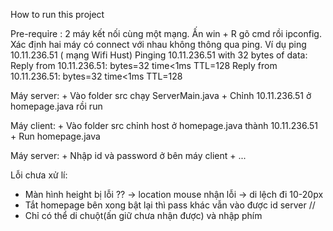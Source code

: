 How to run this project 

Pre-requỉre : 2 máy kết nối cùng một mạng. Ấn win + R gõ cmd rồi ipconfig. 
              Xác định hai máy có connect với nhau không thông qua ping.
              Ví dụ  ping 10.11.236.51 ( mạng Wifi Hust)
                    Pinging 10.11.236.51 with 32 bytes of data:
                        Reply from 10.11.236.51: bytes=32 time<1ms TTL=128
                        Reply from 10.11.236.51: bytes=32 time<1ms TTL=128

Máy server: + Vào folder src chạy ServerMain.java
            + Chỉnh 10.11.236.51 ở homepage.java rồi run

Máy client: + Vào folder src chỉnh host ở homepage.java thành 10.11.236.51
            + Run homepage.java

Máy server: + Nhập id và password ở bên máy client
            + ...

Lỗi chưa xử lí: 
+ Màn hình height bị lỗi ?? -> location mouse nhận lỗi -> di lệch đi 10-20px
+ Tắt homepage bên xong bật lại thì pass khác vẫn vào được id server // 
+ Chỉ có thể di chuột(ấn giữ chưa nhận được) và nhập phím 